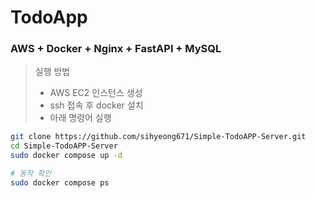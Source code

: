 # TodoApp

### AWS + Docker + Nginx + FastAPI + MySQL

> 실행 방법
> * AWS EC2 인스턴스 생성
> * ssh 접속 후 docker 설치
> * 아래 명령어 실행
  
```bash
git clone https://github.com/sihyeong671/Simple-TodoAPP-Server.git
cd Simple-TodoAPP-Server
sudo docker compose up -d

# 동작 확인
sudo docker compose ps
```